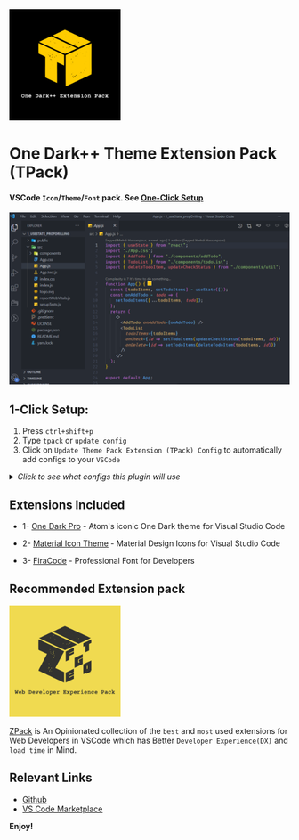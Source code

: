 <a href="https://marketplace.visualstudio.com/items?itemName=SeyyedKhandon.tpack">
  <img style="margin:auto;" src="./assets/tpack.jpg" width="200px" />
</a>

# One Dark++ Theme Extension Pack (TPack)

#### VSCode `Icon`/`Theme`/`Font` pack. See [One-Click Setup](#pre-defined-settings-which-you-maybe-want-to-use)

<img src="./assets/vscode-example.jpg" width="800">

## 1-Click Setup:

1. Press `ctrl+shift+p`
2. Type `tpack` or `update config`
3. Click on `Update Theme Pack Extension (TPack) Config` to automatically add configs to your `VSCode`

<details>
<summary>
<i>Click to see what configs this plugin will use</i>
</summary>

```json
{
  "workbench.colorTheme": "One Dark Pro",
  "workbench.iconTheme": "material-icon-theme",
  "editor.fontFamily": "Fira Code",
  "editor.fontLigatures": true
}
```

</details>

## Extensions Included

- 1- [One Dark Pro](https://marketplace.visualstudio.com/items?itemName=zhuangtongfa.Material-theme) - Atom's iconic One Dark theme for Visual Studio Code

- 2- [Material Icon Theme](https://marketplace.visualstudio.com/items?itemName=PKief.material-icon-theme) - Material Design Icons for Visual Studio Code

- 3- [FiraCode](https://github.com/tonsky/FiraCode) - Professional Font for Developers

## Recommended Extension pack

<a href="https://marketplace.visualstudio.com/items?itemName=SeyyedKhandon.zpack">
  <img style="margin:auto;" src="./assets/zpack.jpg" alt="zpack" width="200px" />
</a>

[ZPack](https://marketplace.visualstudio.com/items?itemName=SeyyedKhandon.zpack) is An Opinionated collection of the `best` and `most` used extensions for Web Developers in VSCode which has Better `Developer Experience(DX)` and `load time` in Mind.

## Relevant Links

- [Github](https://github.com/SeyyedKhandon/tpack)
- [VS Code Marketplace](https://marketplace.visualstudio.com/items?itemName=SeyyedKhandon.tpack)

**Enjoy!**
